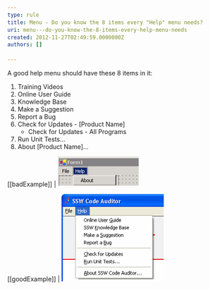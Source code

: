 ```yaml
---
type: rule
title: Menu - Do you know the 8 items every "Help" menu needs?
uri: menu---do-you-know-the-8-items-every-help-menu-needs
created: 2012-11-27T02:49:59.0000000Z
authors: []

---
```


A good help menu should have these 8 items in it:

1. Training Videos
2. Online User Guide
3. Knowledge Base
4. Make a Suggestion
5. Report a Bug
6. Check for Updates - [Product Name]
    - Check for Updates - All Programs
7. Run Unit Tests...
8. About [Product Name]...

 
[[badExample]]
| ![ Bad Example - Example of a Help menu with only "About"](../../assets/BadExampleForHelpMenu.gif)

[[goodExample]]
| ![ Good Example - Example of a Help menu with all 8 items](../../assets/GoodExampleOfHelpMenu.gif)
